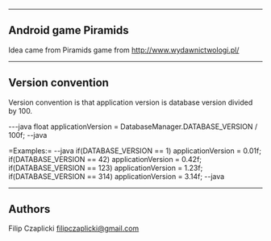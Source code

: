 ---------------------
Android game Piramids
---------------------

Idea came from Piramids game from http://www.wydawnictwologi.pl/

------------------
Version convention
------------------

Version convention is that application version is database version divided by 100.

---java
float applicationVersion = DatabaseManager.DATABASE_VERSION / 100f;
--java

=Examples:=
--java
if(DATABASE_VERSION == 1)
	applicationVersion = 0.01f;
if(DATABASE_VERSION == 42)
	applicationVersion = 0.42f;
if(DATABASE_VERSION == 123)
	applicationVersion = 1.23f;
if(DATABASE_VERSION == 314)
	applicationVersion = 3.14f;
--java

-------
Authors
-------

Filip <starsep> Czaplicki filipczaplicki@gmail.com
